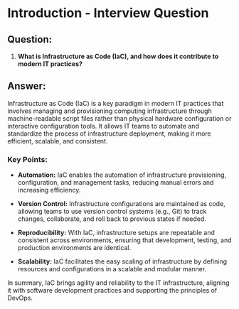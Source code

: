 # Introduction - Interview Question

## Question:

1. **What is Infrastructure as Code (IaC), and how does it contribute to modern IT practices?**

## Answer:

Infrastructure as Code (IaC) is a key paradigm in modern IT practices that involves managing and provisioning computing infrastructure through machine-readable script files rather than physical hardware configuration or interactive configuration tools. It allows IT teams to automate and standardize the process of infrastructure deployment, making it more efficient, scalable, and consistent.

### Key Points:

- **Automation:** IaC enables the automation of infrastructure provisioning, configuration, and management tasks, reducing manual errors and increasing efficiency.

- **Version Control:** Infrastructure configurations are maintained as code, allowing teams to use version control systems (e.g., Git) to track changes, collaborate, and roll back to previous states if needed.

- **Reproducibility:** With IaC, infrastructure setups are repeatable and consistent across environments, ensuring that development, testing, and production environments are identical.

- **Scalability:** IaC facilitates the easy scaling of infrastructure by defining resources and configurations in a scalable and modular manner.

In summary, IaC brings agility and reliability to the IT infrastructure, aligning it with software development practices and supporting the principles of DevOps.
